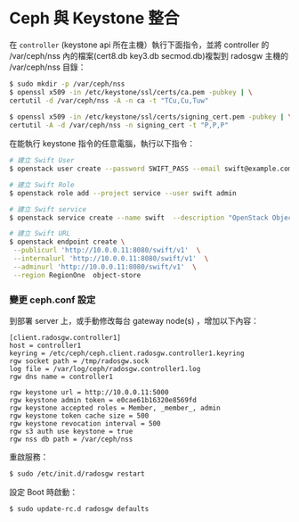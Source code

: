 # Ceph 與 Keystone 整合
在 ```controller``` (keystone api 所在主機）執行下面指令，並將 controller 的 /var/ceph/nss 內的檔案(cert8.db  key3.db  secmod.db)複製到 radosgw 主機的 /var/ceph/nss 目錄：
```sh
$ sudo mkdir -p /var/ceph/nss
$ openssl x509 -in /etc/keystone/ssl/certs/ca.pem -pubkey | \
certutil -d /var/ceph/nss -A -n ca -t "TCu,Cu,Tuw"
        
$ openssl x509 -in /etc/keystone/ssl/certs/signing_cert.pem -pubkey | \
certutil -A -d /var/ceph/nss -n signing_cert -t "P,P,P"
```

在能執行 keystone 指令的任意電腦，執行以下指令：
```sh
# 建立 Swift User
$ openstack user create --password SWIFT_PASS --email swift@example.com swift

# 建立 Swift Role
$ openstack role add --project service --user swift admin

# 建立 Swift service
$ openstack service create --name swift  --description "OpenStack Object Storage" object-store

# 建立 Swift URL
$ openstack endpoint create \
 --publicurl 'http://10.0.0.11:8080/swift/v1'  \
 --internalurl 'http://10.0.0.11:8080/swift/v1'  \
 --adminurl 'http://10.0.0.11:8080/swift/v1'  \
 --region RegionOne  object-store
```

### 變更 ceph.conf 設定
到部署 server 上，或手動修改每台 gateway node(s) ，增加以下內容：
```
[client.radosgw.controller1]
host = controller1
keyring = /etc/ceph/ceph.client.radosgw.controller1.keyring
rgw socket path = /tmp/radosgw.sock
log file = /var/log/ceph/radosgw.controller1.log
rgw dns name = controller1

rgw keystone url = http://10.0.0.11:5000
rgw keystone admin token = e0cae61b16320e8569fd
rgw keystone accepted roles = Member, _member_, admin
rgw keystone token cache size = 500
rgw keystone revocation interval = 500
rgw s3 auth use keystone = true
rgw nss db path = /var/ceph/nss
```
重啟服務：
```sh
$ sudo /etc/init.d/radosgw restart
```

設定 Boot 時啟動：
```sh
$ sudo update-rc.d radosgw defaults
```